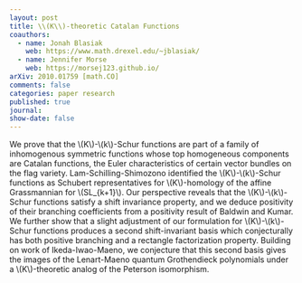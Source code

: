 ```yaml
---
layout: post
title: \\(K\\)-theoretic Catalan Functions
coauthors: 
  - name: Jonah Blasiak
    web: https://www.math.drexel.edu/~jblasiak/
  - name: Jennifer Morse
    web: https://morsej123.github.io/
arXiv: 2010.01759 [math.CO]
comments: false
categories: paper research
published: true
journal: 
show-date: false
---
```

We prove that the \\(K\\)-\\(k\\)-Schur functions are part of a family of inhomogenous symmetric functions whose top homogeneous components are Catalan functions, the Euler characteristics of certain vector bundles on the flag variety. Lam-Schilling-Shimozono identified the \\(K\\)-\\(k\\)-Schur functions as Schubert representatives for \\(K\\)-homology of the affine Grassmannian for \\(SL_{k+1}\\). Our perspective reveals that the \\(K\\)-\\(k\\)-Schur functions satisfy a shift invariance property, and we deduce positivity of their branching coefficients from a positivity result of Baldwin and Kumar. We further show that a slight adjustment of our formulation for \\(K\\)-\\(k\\)-Schur functions produces a second shift-invariant basis which conjecturally has both positive branching and a rectangle factorization property. Building on work of Ikeda-Iwao-Maeno, we conjecture that this second basis gives the images of the Lenart-Maeno quantum Grothendieck polynomials under a \\(K\\)-theoretic analog of the Peterson isomorphism. 
